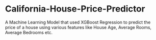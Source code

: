 # California-House-Price-Predictor
A Machine Learning Model that used XGBoost Regression to predict the price of a house using various features like House Age, Average Rooms, Average Bedrooms etc.
